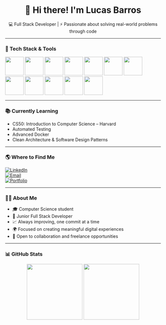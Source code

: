 <h1 align="center">👋 Hi there! I'm Lucas Barros</h1>
<p align="center">💻 Full Stack Developer | ⚡ Passionate about solving real-world problems through code</p>

---

### 🚀 Tech Stack & Tools

<div style={{display:'flex', witdh:'100%', justifyContent:'space-between'}}>
  <img src="https://cdn.jsdelivr.net/gh/devicons/devicon@latest/icons/java/java-original-wordmark.svg" width="60px" />
<img src="https://cdn.jsdelivr.net/gh/devicons/devicon@latest/icons/javascript/javascript-original.svg" width="60px" />
<img src="https://cdn.jsdelivr.net/gh/devicons/devicon@latest/icons/typescript/typescript-original.svg" width="60px" />
<img src="https://cdn.jsdelivr.net/gh/devicons/devicon@latest/icons/react/react-original-wordmark.svg" width="60px" />
<img src="https://cdn.jsdelivr.net/gh/devicons/devicon@latest/icons/nextjs/nextjs-original-wordmark.svg" width="60px" />
<img src="https://cdn.jsdelivr.net/gh/devicons/devicon@latest/icons/spring/spring-original.svg" width="60px" />
<img src="https://cdn.jsdelivr.net/gh/devicons/devicon@latest/icons/docker/docker-original.svg" width="60px" />
<img src="https://cdn.jsdelivr.net/gh/devicons/devicon@latest/icons/mysql/mysql-original.svg" width="60px" />
<img src="https://cdn.jsdelivr.net/gh/devicons/devicon@latest/icons/git/git-original.svg" width="60px" />
<img src="https://cdn.jsdelivr.net/gh/devicons/devicon@latest/icons/html5/html5-original.svg" width="60px" />
<img src="https://cdn.jsdelivr.net/gh/devicons/devicon@latest/icons/css3/css3-original.svg" width="60px" />
<img src="https://cdn.jsdelivr.net/gh/devicons/devicon@latest/icons/figma/figma-original.svg" width="60px" />
</div>

---

### 📚 Currently Learning

- CS50: Introduction to Computer Science – Harvard
- Automated Testing
- Advanced Docker
- Clean Architecture & Software Design Patterns

---

### 🌎 Where to Find Me

[![LinkedIn](https://img.shields.io/badge/LinkedIn-blue?logo=linkedin&style=for-the-badge)](https://www.linkedin.com/in/lucas-barros-30a22330a)  
[![Email](https://img.shields.io/badge/Email-lucaspnbrrs@gmail.com-red?style=for-the-badge&logo=gmail)](mailto:lucaspnbrrs@gmail.com)  
[![Portfolio](https://img.shields.io/badge/Portfolio-000?logo=githubpages&style=for-the-badge)](https://lucasbarrosdev-swart.vercel.app/) <!-- Replace with your real link -->

---

### 👨‍💻 About Me

- 🎓 Computer Science student  
- 💼 Junior Full Stack Developer  
- 📈 Always improving, one commit at a time  
- 🌍 Focused on creating meaningful digital experiences  
- 💬 Open to collaboration and freelance opportunities  

---

### 📊 GitHub Stats

<p align="center">
  <img src="https://github-readme-stats.vercel.app/api?username=lucaspnbrs&show_icons=true&theme=tokyonight" height="180"/>
  <img src="https://github-readme-stats.vercel.app/api/top-langs/?username=lucaspnbrs&layout=compact&theme=tokyonight" height="180"/>
</p>

          
          
          
          
          
          
          

